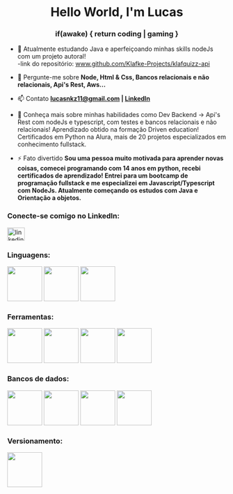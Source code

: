<h1 align="center">Hello World, I'm Lucas</h1>
<h3 align="center">if(awake) { return coding | gaming }</h3>

- 🌱 Atualmente estudando Java e aperfeiçoando minhas skills nodeJs com um projeto autoral!  
-link do repositório: www.github.com/Klafke-Projects/klafquizz-api

- 💬 Pergunte-me sobre **Node, Html & Css, Bancos relacionais e não relacionais, Api's Rest, Aws...**

- 📫 Contato **lucasnkz11@gmail.com | 	[Linkedln](www.linkedin.com/in/lucasklafke/)**

- 📄 Conheça mais sobre minhas habilidades como Dev Backend -> Api's Rest com nodeJs e typescript, com testes e bancos relacionais e não relacionais! Aprendizado obtido na formação Driven education! Certificados em Python na Alura, mais de 20 projetos especializados em conhecimento fullstack.

- ⚡ Fato divertido **Sou uma pessoa muito motivada para aprender novas coisas, comecei programando com 14 anos em python, recebi certificados de aprendizado! Entrei para um bootcamp de programação fullstack e me especializei em Javascript/Typescript com NodeJs. Atualmente começando os estudos com Java e Orientação a objetos.**

<h3 align="left">Conecte-se comigo no Linkedln:</h3>
<p align="left">
<a href="https://www.linkedin.com/in/lucasklafke/" target="blank"><img align="center" src="https://raw.githubusercontent.com/rahuldkjain/github-profile-readme-generator/master/src/images/icons/Social/linked-in-alt.svg" alt="linkedin.com/in/lucas-klafke-b9728120b/" height="30" width="40" /></a>
</p>
<div>
<h3 align="left">Linguagens:</h3>
  <img src="https://upload.wikimedia.org/wikipedia/commons/thumb/4/4c/Typescript_logo_2020.svg/2048px-Typescript_logo_2020.svg.png" width="80" height="80"></img>
  <img src="https://upload.wikimedia.org/wikipedia/commons/thumb/9/99/Unofficial_JavaScript_logo_2.svg/480px-Unofficial_JavaScript_logo_2.svg.png" width="80" height="80"></img>
  <img src="https://logospng.org/download/java/logo-java-512.png" width="80" height="80"></img>
</div>
<h3 align="left">Ferramentas:</h3>
<div>
  <img src="https://logospng.org/download/node-js/logo-node-js-1024.png" width="80" height="80"></img>
  <img src="https://www.docker.com/wp-content/uploads/2022/03/vertical-logo-monochromatic.png" width="80" height="80"></img>
  <img src="https://programadev.com.br/static/9ff3232ef2ea482c1931b79f40243cf0/capa-node-express-rest.png" width="80" height="80"></img>
  <img src="https://cdn.freebiesupply.com/logos/large/2x/jest-logo-png-transparent.png" width="80" height="80"></img>
</div>
<h3 align="left">Bancos de dados:</h3>
<div>
  <img src="https://w7.pngwing.com/pngs/173/36/png-transparent-postgresql-logo-computer-software-database-open-source-s-text-head-snout.png" width="80" height="80"></img>
  <img src="https://img2.gratispng.com/20180808/ilc/kisspng-logo-brand-product-design-mongodb-inc-mongodb-stickker-5b6abb66633e96.6321863315337214464065.jpg" width="80" height="80"></img>
  <img src="https://cdn.worldvectorlogo.com/logos/prisma-2.svg" width="80" height="80"></img>
   <img src="https://seekvectorlogo.com/wp-content/uploads/2022/02/redis-labs-vector-logo-2022-small.png" width="80" height="80"></img>
  
</div>
<h3 align="left">Versionamento:</h3>
<img src="https://git-scm.com/images/logos/downloads/Git-Icon-1788C.png" width="80" height="80"></img>
